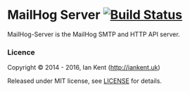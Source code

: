 MailHog Server [![Build Status](https://travis-ci.org/kernle32dll/MailHog-Server.svg?branch=master)](https://travis-ci.org/kernle32dll/MailHog-Server)
=========

MailHog-Server is the MailHog SMTP and HTTP API server.

### Licence

Copyright ©‎ 2014 - 2016, Ian Kent (http://iankent.uk)

Released under MIT license, see [LICENSE](LICENSE.md) for details.
